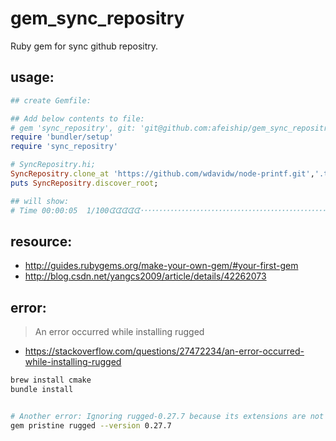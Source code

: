 # gem_sync_repositry
Ruby gem for sync github repositry.


## usage:
```ruby
## create Gemfile:

## Add below contents to file:
# gem 'sync_repositry', git: 'git@github.com:afeiship/gem_sync_repositry.git', submodules: true
require 'bundler/setup'
require 'sync_repositry'

# SyncRepositry.hi;
SyncRepositry.clone_at 'https://github.com/wdavidw/node-printf.git','.tmp';
puts SyncRepositry.discover_root;

## will show:
# Time 00:00:05  1/100ᗧᗧᗧᗧᗧ･･･････････････････････････････････････････････････････････････････････････････ 1% Progres
```

## resource:
+ http://guides.rubygems.org/make-your-own-gem/#your-first-gem
+ http://blog.csdn.net/yangcs2009/article/details/42262073


## error:
> An error occurred while installing rugged
- https://stackoverflow.com/questions/27472234/an-error-occurred-while-installing-rugged

```bash
brew install cmake 
bundle install


# Another error: Ignoring rugged-0.27.7 because its extensions are not built. Try: gem pristine rugged --version 0.27.7
gem pristine rugged --version 0.27.7
```